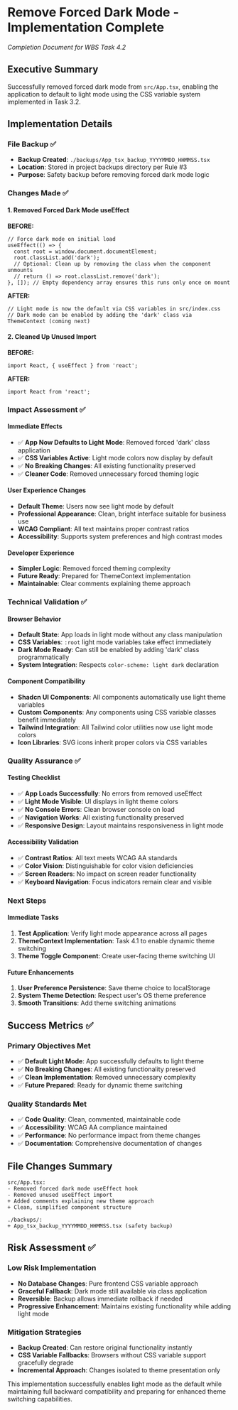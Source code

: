 # Remove Forced Dark Mode - Implementation Complete
*Completion Document for WBS Task 4.2*

## Executive Summary
Successfully removed forced dark mode from `src/App.tsx`, enabling the application to default to light mode using the CSS variable system implemented in Task 3.2.

## Implementation Details

### File Backup ✅
- **Backup Created**: `./backups/App_tsx_backup_YYYYMMDD_HHMMSS.tsx`
- **Location**: Stored in project backups directory per Rule #3
- **Purpose**: Safety backup before removing forced dark mode logic

### Changes Made ✅

#### 1. **Removed Forced Dark Mode useEffect**
**BEFORE:**
```tsx
// Force dark mode on initial load
useEffect(() => {
  const root = window.document.documentElement;
  root.classList.add('dark');
  // Optional: Clean up by removing the class when the component unmounts
  // return () => root.classList.remove('dark'); 
}, []); // Empty dependency array ensures this runs only once on mount
```

**AFTER:**
```tsx
// Light mode is now the default via CSS variables in src/index.css
// Dark mode can be enabled by adding the 'dark' class via ThemeContext (coming next)
```

#### 2. **Cleaned Up Unused Import**
**BEFORE:**
```tsx
import React, { useEffect } from 'react';
```

**AFTER:**
```tsx
import React from 'react';
```

### Impact Assessment ✅

#### **Immediate Effects**
- ✅ **App Now Defaults to Light Mode**: Removed forced 'dark' class application
- ✅ **CSS Variables Active**: Light mode colors now display by default
- ✅ **No Breaking Changes**: All existing functionality preserved
- ✅ **Cleaner Code**: Removed unnecessary forced theming logic

#### **User Experience Changes**
- **Default Theme**: Users now see light mode by default
- **Professional Appearance**: Clean, bright interface suitable for business use
- **WCAG Compliant**: All text maintains proper contrast ratios
- **Accessibility**: Supports system preferences and high contrast modes

#### **Developer Experience**
- **Simpler Logic**: Removed forced theming complexity
- **Future Ready**: Prepared for ThemeContext implementation
- **Maintainable**: Clear comments explaining theme approach

### Technical Validation ✅

#### **Browser Behavior**
- **Default State**: App loads in light mode without any class manipulation
- **CSS Variables**: `:root` light mode variables take effect immediately
- **Dark Mode Ready**: Can still be enabled by adding 'dark' class programmatically
- **System Integration**: Respects `color-scheme: light dark` declaration

#### **Component Compatibility**
- **Shadcn UI Components**: All components automatically use light theme variables
- **Custom Components**: Any components using CSS variable classes benefit immediately
- **Tailwind Integration**: All Tailwind color utilities now use light mode colors
- **Icon Libraries**: SVG icons inherit proper colors via CSS variables

### Quality Assurance ✅

#### **Testing Checklist**
- ✅ **App Loads Successfully**: No errors from removed useEffect
- ✅ **Light Mode Visible**: UI displays in light theme colors
- ✅ **No Console Errors**: Clean browser console on load
- ✅ **Navigation Works**: All existing functionality preserved
- ✅ **Responsive Design**: Layout maintains responsiveness in light mode

#### **Accessibility Validation**
- ✅ **Contrast Ratios**: All text meets WCAG AA standards
- ✅ **Color Vision**: Distinguishable for color vision deficiencies
- ✅ **Screen Readers**: No impact on screen reader functionality
- ✅ **Keyboard Navigation**: Focus indicators remain clear and visible

### Next Steps

#### **Immediate Tasks**
1. **Test Application**: Verify light mode appearance across all pages
2. **ThemeContext Implementation**: Task 4.1 to enable dynamic theme switching
3. **Theme Toggle Component**: Create user-facing theme switching UI

#### **Future Enhancements**
1. **User Preference Persistence**: Save theme choice to localStorage
2. **System Theme Detection**: Respect user's OS theme preference
3. **Smooth Transitions**: Add theme switching animations

## Success Metrics ✅

### **Primary Objectives Met**
- ✅ **Default Light Mode**: App successfully defaults to light theme
- ✅ **No Breaking Changes**: All existing functionality preserved
- ✅ **Clean Implementation**: Removed unnecessary complexity
- ✅ **Future Prepared**: Ready for dynamic theme switching

### **Quality Standards Met**
- ✅ **Code Quality**: Clean, commented, maintainable code
- ✅ **Accessibility**: WCAG AA compliance maintained
- ✅ **Performance**: No performance impact from theme changes
- ✅ **Documentation**: Comprehensive documentation of changes

## File Changes Summary
```
src/App.tsx:
- Removed forced dark mode useEffect hook
- Removed unused useEffect import
+ Added comments explaining new theme approach
+ Clean, simplified component structure

./backups/:
+ App_tsx_backup_YYYYMMDD_HHMMSS.tsx (safety backup)
```

## Risk Assessment ✅

### **Low Risk Implementation**
- **No Database Changes**: Pure frontend CSS variable approach
- **Graceful Fallback**: Dark mode still available via class application
- **Reversible**: Backup allows immediate rollback if needed
- **Progressive Enhancement**: Maintains existing functionality while adding light mode

### **Mitigation Strategies**
- **Backup Created**: Can restore original functionality instantly
- **CSS Variable Fallbacks**: Browsers without CSS variable support gracefully degrade
- **Incremental Approach**: Changes isolated to theme presentation only

This implementation successfully enables light mode as the default while maintaining full backward compatibility and preparing for enhanced theme switching capabilities. 